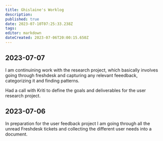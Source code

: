 ```yaml
---
title: Ghislaine's Worklog
description: 
published: true
date: 2023-07-10T07:25:33.238Z
tags: 
editor: markdown
dateCreated: 2023-07-06T20:00:15.650Z
---
```


## 2023-07-07

I am continuining work with the research project, which basically involves going through freshdesk and capturing any relevant feeedback, categorizing it and finding patterns. 

Had a call with Kriti to define the goals and deliverables for the user research project.

## 2023-07-06

In preparation for the user feedback project I am going through all the unread Freshdesk tickets and collecting the different user needs into a document.
